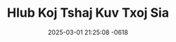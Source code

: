 ---
layout: movie-video-data
date: 2025-03-01 21:25:08 -0618
categories: movie

# Site Attributes
title: "Hlub Koj Tshaj Kuv Txoj Sia"
permalink: "/movie/Hlub_Koj_Tshaj_Kuv_Txoj_Sia"

# Movie Attributes
synopsis: ""
producer: "Twin Star Video Production"
director: ""
writer: ""
video_link: "https://youtu.be/HqbJh0UVXRE?si=sEFxeEXGl-UlJ4nI"
genre: "Romance"
year: "2002"
release_type: "VHS"
storage: "Private"
thumbnail: "/assets/images/movie_thumbnails/Hlub Koj Tshaj Kuv Txoj Sia.jpeg"
publishing_company: "Twin Star Video Production"

# Sequels + Parts
base_movie: "Hlub Koj Tshaj Kuv Txoj Sia."
total_parts: 2
sequel: ""

# Movie Cast
cast:
- name: "Voos Yaj"
---